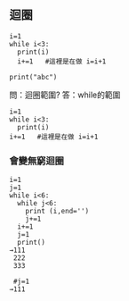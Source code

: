 ## 迴圈
```
i=1
while i<3:
  print(i)
  i+=1   #這裡是在做 i=i+1
  
print("abc")
```
問：迴圈範圍?
答：while的範圍

```
i=1
while i<3:
  print(i)
i+=1   #這裡是在做 i=i+1
```
### 會變無窮迴圈

```
i=1
j=1
while i<6:
  while j<6:
    print (i,end='')
    j+=1
  i+=1
  j=1
  print()
→111
 222
 333
 
 #j=1
→111

```
